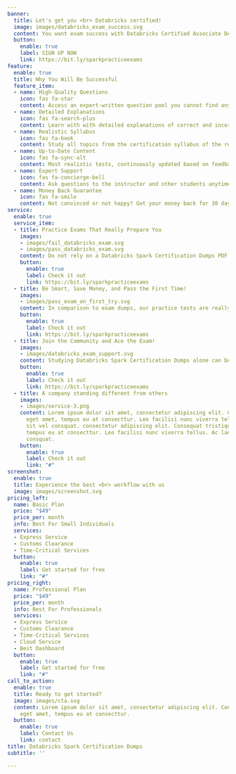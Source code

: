 ```yaml
---
banner:
  title: Let's get you <br> Databricks certified!
  image: images/databricks_exam_success.svg
  content: You want exam success with Databricks Certified Associate Developer for Apache Spark 3.0 exam certification dumps? <br> We help you ace the Databricks certification exam with updated, relevant practice tests with high-quality questions and answers. <br> Get fit for the real exam in minimal time!
  button:
    enable: true
    label: SIGN UP NOW
    link: https://bit.ly/sparkpracticeexams
feature:
  enable: true
  title: Why You Will Be Successful
  feature_item:
  - name: High-Quality Questions
    icon: fas fa-star
    content: Access an expert-written question pool you cannot find anywhere else!
  - name: Detailed Explanations
    icon: fas fa-search-plus
    content: Learn with with detailed explanations of correct and incorrect anwers!
  - name: Realistic Syllabus
    icon: fas fa-book
    content: Study all topics from the certification syllabus of the real Databricks exam!
  - name: Up-to-Date Content
    icon: fas fa-sync-alt
    content: Most realistic tests, continuously updated based on feedback!
  - name: Expert Support
    icon: fas fa-concierge-bell
    content: Ask questions to the instructor and other students anytime!
  - name: Money Back Guarantee
    icon: fas fa-smile
    content: Not convinced or not happy? Get your money back for 30 days!
service:
  enable: true
  service_item:
  - title: Practice Exams That Really Prepare You
    images:
    - images/fail_databricks_exam.svg
    - images/pass_databricks_exam.svg
    content: Do not rely on a Databricks Spark Certification Dumps PDF. They do not teach you enough to prepare for the updated questions in the certification exam. You can be surprised to find that you fail in the real exam. You are unprepared to use Spark in your job.<br> Many students like you pass the exam without help from a braindump or dumps pool. Using our practice exams does not take much time. The updated, relevant questions and explanations help you to really understand the underlying concepts. When you have used the practice exams in your study plan, you are very well prepared to pass the exam!
    button:
      enable: true
      label: Check it out
      link: https://bit.ly/sparkpracticeexams
  - title: Be Smart, Save Money, and Pass the First Time!
    images:
    - images/pass_exam_on_first_try.svg
    content: In comparison to exam dumps, our practice tests are really affordable. You save money and learn how to ace the Databricks certification exam. With questions similar to what you will find in the real exam, get ready to pass the first time. <br> By following our tests' certification syllabus and the many questions and answers you will not have to spend additional money on repeating the exam or on paying for expensive PDF exam braindumps. With our money back guarantee, you do not have to worry. 
    button:
      enable: true
      label: Check it out
      link: https://bit.ly/sparkpracticeexams
  - title: Join the Community and Ace the Exam!
    images:
    - images/databricks_exam_support.svg
    content: Studying Databricks Spark Certification Dumps alone can be hard. When you look at questions you will find in the real exam or at a dumps PDF, you may have many expected questions. Our practice exams have a great community of students who have taken the practice quizzes. Together, they know much more than all simplified exam dumps ever could. Our instructors are also here to help you pass the exam. You are invited to be a part of this community, ask your questions, and ace the Databricks Spark exam!
    button:
      enable: true
      label: Check it out
      link: https://bit.ly/sparkpracticeexams
  - title: A company standing different from others
    images:
    - images/service-3.png
    content: Lorem ipsum dolor sit amet, consectetur adipiscing elit. Consequat tristique
      eget amet, tempus eu at consecttur. Leo facilisi nunc viverra tellus. Ac laoreet
      sit vel consquat. consectetur adipiscing elit. Consequat tristique eget amet,
      tempus eu at consecttur. Leo facilisi nunc viverra tellus. Ac laoreet sit vel
      consquat.
    button:
      enable: true
      label: Check it out
      link: "#"
screenshot:
  enable: true
  title: Experience the best <br> workflow with us
  image: images/screenshot.svg
pricing_left:
  name: Basic Plan
  price: "$49"
  price_per: month
  info: Best For Small Individuals
  services:
  - Express Service
  - Customs Clearance
  - Time-Critical Services
  button:
    enable: true
    label: Get started for free
    link: "#"
pricing_right:
  name: Professional Plan
  price: "$49"
  price_per: month
  info: Best For Professionals
  services:
  - Express Service
  - Customs Clearance
  - Time-Critical Services
  - Cloud Service
  - Best Dashboard
  button:
    enable: true
    label: Get started for free
    link: "#"
call_to_action:
  enable: true
  title: Ready to get started?
  image: images/cta.svg
  content: Lorem ipsum dolor sit amet, consectetur adipiscing elit. Consequat tristique
    eget amet, tempus eu at consecttur.
  button:
    enable: true
    label: Contact Us
    link: contact
title: Databricks Spark Certification Dumps
subtitle: ''

---
```

